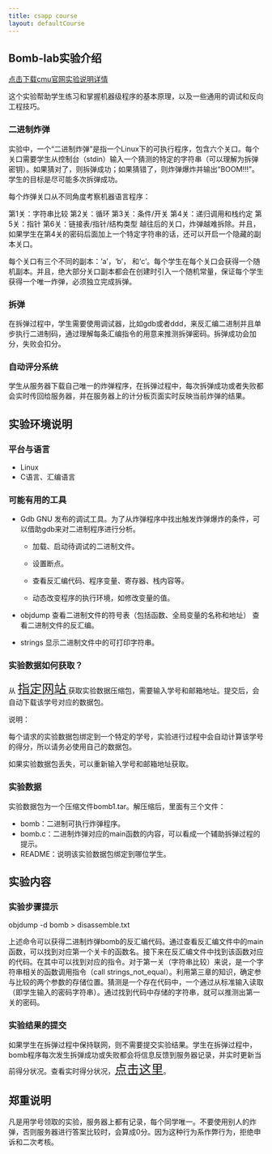 ```yaml
---
title: csapp course
layout: defaultCourse
---
```


## Bomb-lab实验介绍

<a href="http://csapp.cs.cmu.edu/3e/bomblab.pdf">点击下载cmu官网实验说明详情</a>

这个实验帮助学生练习和掌握机器级程序的基本原理，以及一些通用的调试和反向工程技巧。

### 二进制炸弹
实验中，一个“二进制炸弹”是指一个Linux下的可执行程序，包含六个关口。每个关口需要学生从控制台（stdin）输入一个猜测的特定的字符串（可以理解为拆弹密钥）。如果猜对了，则拆弹成功；如果猜错了，则炸弹爆炸并输出“BOOM!!!”。学生的目标是尽可能多次拆弹成功。

每个炸弹关口从不同角度考察机器语言程序：

第1关：字符串比较
第2关：循环
第3关：条件/开关
第4关：递归调用和栈约定
第5关：指针
第6关：链接表/指针/结构类型
越往后的关口，炸弹越难拆除。并且，如果学生在第4关的密码后面加上一个特定字符串的话，还可以开启一个隐藏的副本关口。

每个关口有三个不同的副本：‘a’，‘b’， 和‘c’。每个学生在每个关口会获得一个随机副本。并且，绝大部分关口副本都会在创建时引入一个随机常量，保证每个学生获得一个唯一炸弹，必须独立完成拆弹。

### 拆弹
在拆弹过程中，学生需要使用调试器，比如gdb或者ddd，来反汇编二进制并且单步执行二进制码，通过理解每条汇编指令的用意来推测拆弹密码。拆弹成功会加分，失败会扣分。

### 自动评分系统
学生从服务器下载自己唯一的炸弹程序，在拆弹过程中，每次拆弹成功或者失败都会实时传回给服务器，并在服务器上的计分板页面实时反映当前炸弹的结果。

## 实验环境说明
### 平台与语言
- Linux
- C语言、汇编语言
### 可能有用的工具
- Gdb
GNU 发布的调试工具。为了从炸弹程序中找出触发炸弹爆炸的条件，可以借助gdb来对二进制程序进行分析。

    - 加载、启动待调试的二进制文件。

    - 设置断点。

    - 查看反汇编代码、程序变量、寄存器、栈内容等。

    - 动态改变程序的执行环境，如修改变量的值。

- objdump
查看二进制文件的符号表（包括函数、全局变量的名称和地址）
查看二进制文件的反汇编。
- strings
显示二进制文件中的可打印字符串。
### 实验数据如何获取？
从 <a href="liqingan.cn:15213"><font size=5>指定网站</font> </a>获取实验数据压缩包，需要输入学号和邮箱地址。提交后，会自动下载该学号对应的数据包。  

说明：

每个请求的实验数据包绑定到一个特定的学号，实验进行过程中会自动计算该学号的得分，所以请务必使用自己的数据包。

如果实验数据包丢失，可以重新输入学号和邮箱地址获取。
### 实验数据
实验数据包为一个压缩文件bomb1.tar。解压缩后，里面有三个文件：

- bomb：二进制可执行炸弹程序。
- bomb.c：二进制炸弹对应的main函数的内容，可以看成一个辅助拆弹过程的提示。
- README：说明该实验数据包绑定到哪位学生。
## 实验内容
### 实验步骤提示
objdump -d bomb > disassemble.txt
    
上述命令可以获得二进制炸弹bomb的反汇编代码。通过查看反汇编文件中的main函数，可以找到对应第一个关卡的函数名。接下来在反汇编文件中找到该函数对应的代码。在其中可以找到对应的指令。对于第一关（字符串比较）来说，是一个字符串相关的函数调用指令（call strings_not_equal）。利用第三章的知识，确定参与比较的两个参数的存储位置。猜测是一个存在代码中，一个通过从标准输入读取（即学生输入的密码字符串）。通过找到代码中存储的字符串，就可以推测出第一关的密码。

### 实验结果的提交
如果学生在拆弹过程中保持联网，则不需要提交实验结果。学生在拆弹过程中，bomb程序每次发生拆弹成功或失败都会将信息反馈到服务器记录，并实时更新当前得分状况。查看实时得分状况，<a href="liqingan.cn:15213/scoreboard"><font size=5>点击这里</font></a>。

## 郑重说明
凡是用学号领取的实验，服务器上都有记录，每个同学唯一。不要使用别人的炸弹，否则服务器进行答案比较时，会算成0分。因为这种行为系作弊行为，拒绝申诉和二次考核。